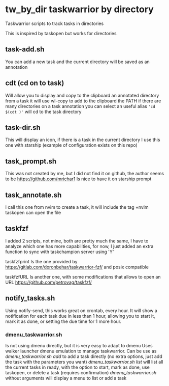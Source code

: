 # tw_by_dir taskwarrior by directory
Taskwarrior scripts to track tasks in directories

This is inspired by taskopen but works for directories

## task-add.sh
You can add a new task and the current directory will be saved as an annotation

## cdt (cd on to task)
Will allow you to display and copy to the clipboard an annotated directory from a task
it will use wl-copy to add to the clipboard the PATH
if there are many directories on a task annotation you can select
an useful alias `'cd $(cdt )'` will cd to the task directory

## task-dir.sh
This will display an icon, if there is a task in the current directory
I use this one with starship (example of configuration exists on this repo)

## task_prompt.sh
This was not created by me, but I did not find it on github, the author seems to be
https://github.com/mrichar1
Is nice to have it on starship prompt

## task_annotate.sh
I call this one from nvim to create a task, it will include the tag +nvim
taskopen can open the file

## taskfzf
I added 2 scripts, not mine, both are pretty much the same, I have to analyze which one has more capabilities,
for now, I just added an extra function to sync with taskchampion server using 'Y'

taskfzfprint Is the one provided by https://gitlab.com/doronbehar/taskwarrior-fzf/ and posix compatible

taskfzfURL Is another one, with some modifications that allows to open an URL
https://github.com/petrovag/taskfzf/

## notify_tasks.sh
Using notify-send, this works great on crontab, every hour. It will show a notification for each task due in less than 1 hour,
allowing you to start it, mark it as done, or setting the due time for 1 more hour.

### dmenu_taskwarrior.sh
Is not using dmenu directly, but it is very easy to adapt to dmenu
Uses walker launcher dmenu emulation to manage taskwarrior.
Can be use as _dmenu_taskwarrior.sh add_ to add a task directly (no extra options, just add the task with the parameters you want)
_dmenu_taskwarrior.sh list_ will list all the current tasks in ready, with the option to start, mark as done, use taskopen, or delete a task (requires confirmation)
_dmenu_taskwarrior.sh_ without arguments will display a menu to list or add a task
